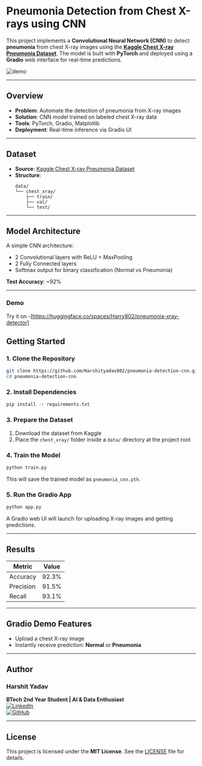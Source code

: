 #  Pneumonia Detection from Chest X-rays using CNN

This project implements a **Convolutional Neural Network (CNN)** to detect **pneumonia** from chest X-ray images using the [**Kaggle Chest X-ray Pneumonia Dataset**](https://www.kaggle.com/datasets/paultimothymooney/chest-xray-pneumonia). The model is built with **PyTorch** and deployed using a **Gradio** web interface for real-time predictions.

![demo](assets/demo.gif) <!-- Optional: Add a demo image or remove this line -->

---

##  Overview

- **Problem**: Automate the detection of pneumonia from X-ray images
- **Solution**: CNN model trained on labeled chest X-ray data
- **Tools**: PyTorch, Gradio, Matplotlib
- **Deployment**: Real-time inference via Gradio UI

---

##  Dataset

- **Source**: [Kaggle Chest X-ray Pneumonia Dataset](https://www.kaggle.com/datasets/paultimothymooney/chest-xray-pneumonia)
- **Structure**:
  ```
  data/
  └── chest_xray/
      ├── train/
      ├── val/
      └── test/
  ```

---

##  Model Architecture

A simple CNN architecture:
- 2 Convolutional layers with ReLU + MaxPooling
- 2 Fully Connected layers
- Softmax output for binary classification (Normal vs Pneumonia)

**Test Accuracy**: ~92%

---
### Demo 
Try it on -[https://huggingface.co/spaces/Harry802/pneumonia-xray-detector]

##  Getting Started

### 1. Clone the Repository

```bash
git clone https://github.com/Harshityadav802/pneumonia-detection-cnn.git
cd pneumonia-detection-cnn
```

### 2. Install Dependencies

```bash
pip install -r requirements.txt
```

### 3. Prepare the Dataset

1. Download the dataset from Kaggle  
2. Place the `chest_xray/` folder inside a `data/` directory at the project root

### 4. Train the Model

```bash
python train.py
```

This will save the trained model as `pneumonia_cnn.pth`.

### 5. Run the Gradio App

```bash
python app.py
```

A Gradio web UI will launch for uploading X-ray images and getting predictions.

---

##  Results

| Metric     | Value  |
|------------|--------|
| Accuracy   | 92.3%  |
| Precision  | 91.5%  |
| Recall     | 93.1%  |

---

##  Gradio Demo Features

- Upload a chest X-ray image
- Instantly receive prediction: **Normal** or **Pneumonia**

---

##  Author

### Harshit Yadav  
**BTech 2nd Year Student | AI & Data Enthusiast**  
[![LinkedIn](https://img.shields.io/badge/-LinkedIn-0077B5?style=flat&logo=linkedin)](https://www.linkedin.com/in/harshityadav802/)  
[![GitHub](https://img.shields.io/badge/-GitHub-181717?style=flat&logo=github)](https://github.com/Harshityadav802/)

---

##  License

This project is licensed under the **MIT License**. See the [LICENSE](LICENSE) file for details.









